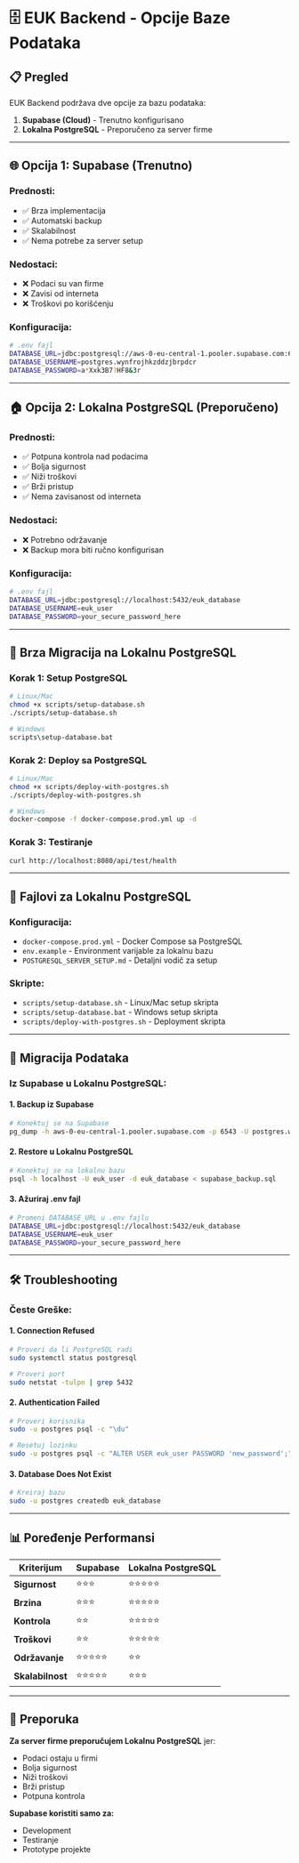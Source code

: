 # 🗄️ EUK Backend - Opcije Baze Podataka

## 📋 Pregled
EUK Backend podržava dve opcije za bazu podataka:
1. **Supabase (Cloud)** - Trenutno konfigurisano
2. **Lokalna PostgreSQL** - Preporučeno za server firme

---

## 🌐 Opcija 1: Supabase (Trenutno)

### Prednosti:
- ✅ Brza implementacija
- ✅ Automatski backup
- ✅ Skalabilnost
- ✅ Nema potrebe za server setup

### Nedostaci:
- ❌ Podaci su van firme
- ❌ Zavisi od interneta
- ❌ Troškovi po korišćenju

### Konfiguracija:
```bash
# .env fajl
DATABASE_URL=jdbc:postgresql://aws-0-eu-central-1.pooler.supabase.com:6543/postgres
DATABASE_USERNAME=postgres.wynfrojhkzddzjbrpdcr
DATABASE_PASSWORD=a*Xxk3B7?HF8&3r
```

---

## 🏠 Opcija 2: Lokalna PostgreSQL (Preporučeno)

### Prednosti:
- ✅ Potpuna kontrola nad podacima
- ✅ Bolja sigurnost
- ✅ Niži troškovi
- ✅ Brži pristup
- ✅ Nema zavisanost od interneta

### Nedostaci:
- ❌ Potrebno održavanje
- ❌ Backup mora biti ručno konfigurisan

### Konfiguracija:
```bash
# .env fajl
DATABASE_URL=jdbc:postgresql://localhost:5432/euk_database
DATABASE_USERNAME=euk_user
DATABASE_PASSWORD=your_secure_password_here
```

---

## 🚀 Brza Migracija na Lokalnu PostgreSQL

### Korak 1: Setup PostgreSQL
```bash
# Linux/Mac
chmod +x scripts/setup-database.sh
./scripts/setup-database.sh

# Windows
scripts\setup-database.bat
```

### Korak 2: Deploy sa PostgreSQL
```bash
# Linux/Mac
chmod +x scripts/deploy-with-postgres.sh
./scripts/deploy-with-postgres.sh

# Windows
docker-compose -f docker-compose.prod.yml up -d
```

### Korak 3: Testiranje
```bash
curl http://localhost:8080/api/test/health
```

---

## 📁 Fajlovi za Lokalnu PostgreSQL

### Konfiguracija:
- `docker-compose.prod.yml` - Docker Compose sa PostgreSQL
- `env.example` - Environment varijable za lokalnu bazu
- `POSTGRESQL_SERVER_SETUP.md` - Detaljni vodič za setup

### Skripte:
- `scripts/setup-database.sh` - Linux/Mac setup skripta
- `scripts/setup-database.bat` - Windows setup skripta
- `scripts/deploy-with-postgres.sh` - Deployment skripta

---

## 🔄 Migracija Podataka

### Iz Supabase u Lokalnu PostgreSQL:

#### 1. Backup iz Supabase
```bash
# Konektuj se na Supabase
pg_dump -h aws-0-eu-central-1.pooler.supabase.com -p 6543 -U postgres.wynfrojhkzddzjbrpdcr -d postgres > supabase_backup.sql
```

#### 2. Restore u Lokalnu PostgreSQL
```bash
# Konektuj se na lokalnu bazu
psql -h localhost -U euk_user -d euk_database < supabase_backup.sql
```

#### 3. Ažuriraj .env fajl
```bash
# Promeni DATABASE_URL u .env fajlu
DATABASE_URL=jdbc:postgresql://localhost:5432/euk_database
DATABASE_USERNAME=euk_user
DATABASE_PASSWORD=your_secure_password_here
```

---

## 🛠️ Troubleshooting

### Česte Greške:

#### 1. Connection Refused
```bash
# Proveri da li PostgreSQL radi
sudo systemctl status postgresql

# Proveri port
sudo netstat -tulpn | grep 5432
```

#### 2. Authentication Failed
```bash
# Proveri korisnika
sudo -u postgres psql -c "\du"

# Resetuj lozinku
sudo -u postgres psql -c "ALTER USER euk_user PASSWORD 'new_password';"
```

#### 3. Database Does Not Exist
```bash
# Kreiraj bazu
sudo -u postgres createdb euk_database
```

---

## 📊 Poređenje Performansi

| Kriterijum | Supabase | Lokalna PostgreSQL |
|-----------|----------|-------------------|
| **Sigurnost** | ⭐⭐⭐ | ⭐⭐⭐⭐⭐ |
| **Brzina** | ⭐⭐⭐ | ⭐⭐⭐⭐⭐ |
| **Kontrola** | ⭐⭐ | ⭐⭐⭐⭐⭐ |
| **Troškovi** | ⭐⭐ | ⭐⭐⭐⭐⭐ |
| **Održavanje** | ⭐⭐⭐⭐⭐ | ⭐⭐ |
| **Skalabilnost** | ⭐⭐⭐⭐⭐ | ⭐⭐⭐ |

---

## 🎯 Preporuka

**Za server firme preporučujem Lokalnu PostgreSQL** jer:
- Podaci ostaju u firmi
- Bolja sigurnost
- Niži troškovi
- Brži pristup
- Potpuna kontrola

**Supabase koristiti samo za:**
- Development
- Testiranje
- Prototype projekte
